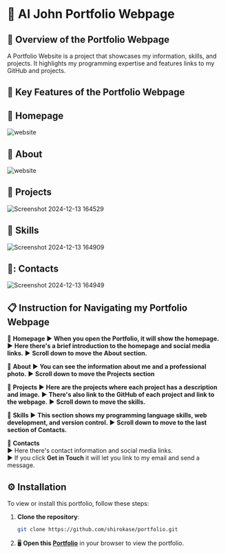 # :loudspeaker: Al John Portfolio Webpage

## :memo: Overview of the Portfolio Webpage 
A Portfolio Website is a project that showcases my information, skills, and projects. 
It highlights my programming expertise and features links to my GitHub and projects.

 ## :page_facing_up: Key Features of the Portfolio Webpage 

 ## :pushpin: Homepage
![website](https://github.com/user-attachments/assets/43045420-fa85-4f72-8d93-e233d087410e)
 ## :pushpin: About 
![website](https://github.com/user-attachments/assets/b235e313-6756-4d02-a862-3fdcbcda5f49)
 ## :pushpin: Projects  
![Screenshot 2024-12-13 164529](https://github.com/user-attachments/assets/6c287557-e7c8-4c48-b35a-0dafdad8cd2e)
 ## :pushpin: Skills 
![Screenshot 2024-12-13 164909](https://github.com/user-attachments/assets/5d8a070e-95b7-4781-849b-6da3ec206e7c)
 ## :pushpin:: Contacts 
![Screenshot 2024-12-13 164949](https://github.com/user-attachments/assets/581b0fa6-7635-45e7-9049-bec24b0d59fe)


## :clipboard: Instruction for Navigating my Portfolio Webpage
:round_pushpin: **Homepage**
:arrow_forward: **When you open the Portfolio, it will show the homepage.**
:arrow_forward: **Here there's a brief introduction to the homepage and social media links.**
:arrow_forward: **Scroll down to move the About section.**

:round_pushpin: **About** 
:arrow_forward: **You can see the information about me and a professional photo.**
:arrow_forward: **Scroll down to move the Projects section**

:round_pushpin: **Projects**
:arrow_forward: **Here are the projects where each project has a description and image.**
:arrow_forward: **There's also link to the GitHub of each project and link to the webpage.**
:arrow_forward: **Scroll down to move the skills.**

:round_pushpin: **Skills**
:arrow_forward: **This section shows my programming language skills, web development, and version control.**
:arrow_forward: **Scroll down to move to the last section of Contacts.**

:round_pushpin: **Contacts**<br>
:arrow_forward: Here there's contact information and social media links.<br>
:arrow_forward: If you click  **Get in Touch** it will let you link to my email and send a message.<br>

## ⚙ Installation

To view or install this portfolio, follow these steps:

1. **Clone the repository**:
    ```bash
    git clone https://github.com/shirokase/portfolio.git
    ```
2. :desktop_computer: **Open this [Portfolio](https://shirokase.github.io/Portfolio/)** in your browser to view the portfolio.


